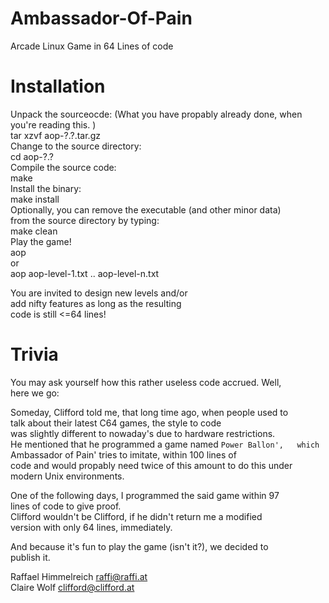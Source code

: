 # Ambassador-Of-Pain
Arcade Linux Game in 64 Lines of code

# Installation
Unpack the sourceocde: (What you have propably already done, when  
                        you're reading this.                     )  
	tar xzvf aop-?.?.tar.gz  
Change to the source directory:  
	cd aop-?.?  
Compile the source code:  
	make  
Install the binary:  
	make install  
Optionally, you can remove the executable (and other minor data)  
from the source directory by typing:  
	make clean  
Play the game!  
        aop  
          or  
	aop aop-level-1.txt .. aop-level-n.txt  
  
You are invited to design new levels and/or  
add nifty features as long as the resulting  
code is still <=64 lines!  
  
# Trivia
You may ask yourself how this rather useless code accrued. Well,  
here we go:  
  
Someday, Clifford told me, that long time ago, when people used to  
talk about their latest C64 games, the style to code  
was slightly different to nowaday's due to hardware restrictions.  
  He mentioned that he programmed a game named `Power Ballon',  
which `Ambassador of Pain' tries to imitate, within 100 lines of  
code and would propably need twice of this amount to do this under  
modern Unix environments.  
  
One of the following days, I programmed the said game within 97  
lines of code to give proof.  
  Clifford wouldn't be Clifford, if he didn't return me a modified  
version with only 64 lines, immediately.  
  
And because it's fun to play the game (isn't it?), we decided to  
publish it.  
  
  
Raffael Himmelreich <raffi@raffi.at>  
Claire Wolf <clifford@clifford.at>  

